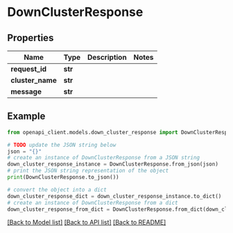 # DownClusterResponse


## Properties

Name | Type | Description | Notes
------------ | ------------- | ------------- | -------------
**request_id** | **str** |  | 
**cluster_name** | **str** |  | 
**message** | **str** |  | 

## Example

```python
from openapi_client.models.down_cluster_response import DownClusterResponse

# TODO update the JSON string below
json = "{}"
# create an instance of DownClusterResponse from a JSON string
down_cluster_response_instance = DownClusterResponse.from_json(json)
# print the JSON string representation of the object
print(DownClusterResponse.to_json())

# convert the object into a dict
down_cluster_response_dict = down_cluster_response_instance.to_dict()
# create an instance of DownClusterResponse from a dict
down_cluster_response_from_dict = DownClusterResponse.from_dict(down_cluster_response_dict)
```
[[Back to Model list]](../README.md#documentation-for-models) [[Back to API list]](../README.md#documentation-for-api-endpoints) [[Back to README]](../README.md)


